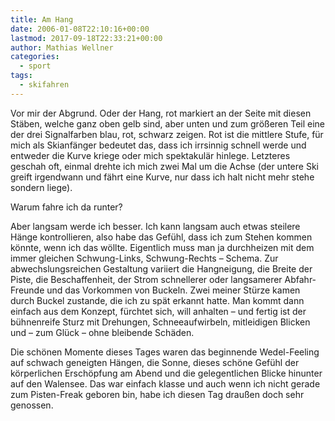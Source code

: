 ```yaml
---
title: Am Hang
date: 2006-01-08T22:10:16+00:00
lastmod: 2017-09-18T22:33:21+00:00
author: Mathias Wellner
categories:
  - sport
tags:
  - skifahren
---
```

Vor mir der Abgrund. Oder der Hang, rot markiert an der Seite mit diesen Stäben, welche ganz oben gelb sind, aber unten und zum größeren Teil eine der drei Signalfarben blau, rot, schwarz zeigen. Rot ist die mittlere Stufe, für mich als Skianfänger bedeutet das, dass ich irrsinnig schnell werde und entweder die Kurve kriege oder mich spektakulär hinlege. Letzteres geschah oft, einmal drehte ich mich zwei Mal um die Achse (der untere Ski greift irgendwann und fährt eine Kurve, nur dass ich halt nicht mehr stehe sondern liege). 
<!--more-->

Warum fahre ich da runter? 

Aber langsam werde ich besser. Ich kann langsam auch etwas steilere Hänge kontrollieren, also habe das Gefühl, dass ich zum Stehen kommen könnte, wenn ich das wöllte. Eigentlich muss man ja durchheizen mit dem immer gleichen Schwung-Links, Schwung-Rechts &#8211; Schema. Zur abwechslungsreichen Gestaltung variiert die Hangneigung, die Breite der Piste, die Beschaffenheit, der Strom schnellerer oder langsamerer Abfahr-Freunde und das Vorkommen von Buckeln. Zwei meiner Stürze kamen durch Buckel zustande, die ich zu spät erkannt hatte. Man kommt dann einfach aus dem Konzept, fürchtet sich, will anhalten &#8211; und fertig ist der bühnenreife Sturz mit Drehungen, Schneeaufwirbeln, mitleidigen Blicken und &#8211; zum Glück &#8211; ohne bleibende Schäden. 

Die schönen Momente dieses Tages waren das beginnende Wedel-Feeling auf schwach geneigten Hängen, die Sonne, dieses schöne Gefühl der körperlichen Erschöpfung am Abend und die gelegentlichen Blicke hinunter auf den Walensee. Das war einfach klasse und auch wenn ich nicht gerade zum Pisten-Freak geboren bin, habe ich diesen Tag draußen doch sehr genossen.